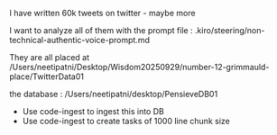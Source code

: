 
I have written 60k tweets on twitter - maybe more

I want to analyze all of them with the prompt file : .kiro/steering/non-technical-authentic-voice-prompt.md

They are all placed at /Users/neetipatni/Desktop/Wisdom20250929/number-12-grimmauld-place/TwitterData01

the database : /Users/neetipatni/desktop/PensieveDB01

- Use code-ingest to ingest this into DB
- Use code-ingest to create tasks of 1000 line chunk size